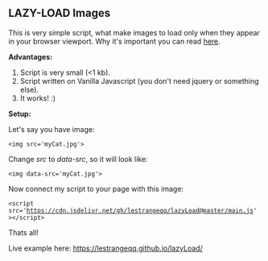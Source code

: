 ## LAZY-LOAD Images

This is very simple script, what make images to load only when they appear in your browser viewport. Why it's important you can read <a href='https://web.dev/browser-level-image-lazy-loading/'>here</a>.

<b>Advantages:</b>

1. Script is very small (<1 kb).
2. Script written on Vanilla Javascript (you don't need jquery or something else).
3. It works! :)

<b>Setup:</b>

Let's say you have image:

<code>&lt;img src='myCat.jpg'&gt;</code>

Change <i>src</i> to <i>data-src</i>, so it will look like:

<code>&lt;img data-src='myCat.jpg'&gt;</code>

Now connect my script to your page with this image:

<code>&lt;script src='https://cdn.jsdelivr.net/gh/lestrangeqq/lazyLoad@master/main.js' &gt;&lt;/script&gt;</code>

Thats all!

Live example here: <a href='https://lestrangeqq.github.io/lazyLoad/'>https://lestrangeqq.github.io/lazyLoad/</a>
